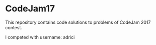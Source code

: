 # CodeJam17

This repository contains code solutions to problems of CodeJam 2017 contest.

I competed with username: adrici
